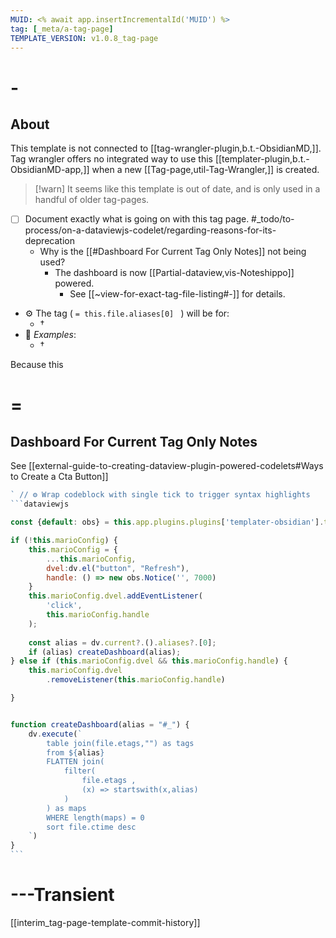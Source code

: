 ```yaml
---
MUID: <% await app.insertIncrementalId('MUID') %>
tag: [_meta/a-tag-page]
TEMPLATE_VERSION: v1.0.8_tag-page
---
```

# -

## About

This template is not connected to  [[tag-wrangler-plugin,b.t.-ObsidianMD,]]. Tag wrangler offers no integrated way to use this [[templater-plugin,b.t.-ObsidianMD-app,]] when a new [[Tag-page,util-Tag-Wrangler,]] is created.

 > [!warn] It seems like this template is out of date, and is only used in a handful of older tag-pages.

- [ ] Document exactly what is going on with this tag page. #_todo/to-process/on-a-dataviewjs-codelet/regarding-reasons-for-its-deprecation
  - Why is the [[#Dashboard For Current Tag Only Notes]] not being used?
    - The dashboard is now  [[Partial-dataview,vis-Noteshippo]] powered.
      - See [[~view-for-exact-tag-file-listing#-]] for details.

* ⚙ The tag ( `= this.file.aliases[0] ` ) will be for:
    * †
* 🔎  *Examples*:
    * †
    
Because this 

# =


## Dashboard For Current Tag Only Notes

See [[external-guide-to-creating-dataview-plugin-powered-codelets#Ways to Create a Cta Button]]

~~~javascript
` // ⚙ Wrap codeblock with single tick to trigger syntax highlights
```dataviewjs

const {default: obs} = this.app.plugins.plugins['templater-obsidian'].templater.current_functions_object.obsidian

if (!this.marioConfig) {
    this.marioConfig = {
        ...this.marioConfig, 
        dvel:dv.el("button", "Refresh"),
        handle: () => new obs.Notice('', 7000)
    }
    this.marioConfig.dvel.addEventListener(
        'click',
        this.marioConfig.handle
    );
    
    const alias = dv.current?.().aliases?.[0];
    if (alias) createDashboard(alias);
} else if (this.marioConfig.dvel && this.marioConfig.handle) {
    this.marioConfig.dvel
        .removeListener(this.marioConfig.handle)

}


function createDashboard(alias = "#_") {
    dv.execute(`
        table join(file.etags,"") as tags
        from ${alias}
        FLATTEN join(
            filter(
                file.etags , 
                (x) => startswith(x,alias)
            )
        ) as maps
        WHERE length(maps) = 0
        sort file.ctime desc
    `)
} 
```

~~~


# ---Transient

[[interim_tag-page-template-commit-history]]